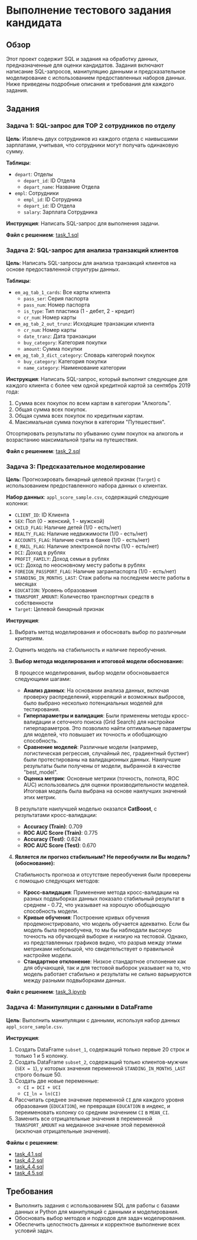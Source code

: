 # Выполнение тестового задания кандидата

## Обзор

Этот проект содержит SQL и задания на обработку данных, предназначенные для оценки кандидатов. Задания включают написание SQL-запросов, манипуляцию данными и предсказательное моделирование с использованием предоставленных наборов данных. Ниже приведены подробные описания и требования для каждого задания.

## Задания

### Задача 1: SQL-запрос для TOP 2 сотрудников по отделу

**Цель**: Извлечь двух сотрудников из каждого отдела с наивысшими зарплатами, учитывая, что сотрудники могут получать одинаковую сумму.

**Таблицы**:
- `depart`: Отделы
  - `depart_id`: ID Отдела
  - `depart_name`: Название Отдела
- `empl`: Сотрудники
  - `empl_id`: ID Сотрудника
  - `depart_id`: ID Отдела
  - `salary`: Зарплата Сотрудника

**Инструкция**: Написать SQL-запрос для выполнения задачи.

**Файл с решением**: [task_1.sql](./task_1.sql)

### Задача 2: SQL-запрос для анализа транзакций клиентов

**Цель**: Написать SQL-запросы для анализа транзакций клиентов на основе предоставленной структуры данных.

**Таблицы**:
- `em_ag_tab_1_cards`: Все карты клиента
  - `pass_ser`: Серия паспорта
  - `pass_num`: Номер паспорта
  - `is_type`: Тип пластика (1 - дебет, 2 - кредит)
  - `cr_num`: Номер карты
- `em_ag_tab_2_out_trunz`: Исходящие транзакции клиента
  - `cr_num`: Номер карты
  - `date_tranz`: Дата транзакции
  - `buy_category`: Категория покупки
  - `amount`: Сумма покупки
- `em_ag_tab_3_dict_category`: Словарь категорий покупок
  - `buy_category`: Категория покупки
  - `name_category`: Наименование категории

**Инструкция**: Написать SQL-запрос, который выполнит следующее для каждого клиента с более чем одной кредитной картой за сентябрь 2019 года:
1. Сумма всех покупок по всем картам в категории "Алкоголь".
2. Общая сумма всех покупок.
3. Общая сумма всех покупок по кредитным картам.
4. Максимальная сумма покупки в категории "Путешествия".

Отсортировать результаты по убыванию сумм покупок на алкоголь и возрастанию максимальной траты на путешествия.

**Файл с решением**: [task_2.sql](./task_2.sql)

### Задача 3: Предсказательное моделирование

**Цель**: Прогнозировать бинарный целевой признак (`Target`) с использованием предоставленного набора данных о клиентах.

**Набор данных**: `appl_score_sample.csv`, содержащий следующие колонки:
- `CLIENT_ID`: ID Клиента
- `SEX`: Пол (0 - женский, 1 - мужской)
- `CHILD_FLAG`: Наличие детей (1/0 - есть/нет)
- `REALTY_FLAG`: Наличие недвижимости (1/0 - есть/нет)
- `ACCOUNTS_FLAG`: Наличие счета в банке (1/0 - есть/нет)
- `E_MAIL_FLAG`: Наличие электронной почты (1/0 - есть/нет)
- `DCI`: Доход в рублях
- `PROFIT_FAMILY`: Доход семьи в рублях
- `UCI`: Доход по неосновному месту работы в рублях
- `FOREIGN_PASSPORT_FLAG`: Наличие загранпаспорта (1/0 - есть/нет)
- `STANDING_IN_MONTHS_LAST`: Стаж работы на последнем месте работы в месяцах
- `EDUCATION`: Уровень образования
- `TRANSPORT_AMOUNT`: Количество транспортных средств в собственности
- `Target`: Целевой бинарный признак

**Инструкция**:
1. Выбрать метод моделирования и обосновать выбор по различным критериям.
2. Оценить модель на стабильность и наличие переобучения.

1. **Выбор метода моделирования и итоговой модели обоснование:**

   В процессе моделирования, выбор модели обосновывается следующими шагами:
   - **Анализ данных**: На основании анализа данных, включая проверку распределений, корреляций и возможных выбросов, было выбрано несколько потенциальных моделей для тестирования.
   - **Гиперпараметры и валидация**: Были применены методы кросс-валидации и сеточного поиска (Grid Search) для настройки гиперпараметров. Это позволило найти оптимальные параметры для моделей, что повышает их точность и обобщающую способность.
   - **Сравнение моделей**: Различные модели (например, логистическая регрессия, случайный лес, градиентный бустинг) были протестированы на валидационных данных. Наилучшие результаты были получены от модели, выбранной в качестве "best_model".
   - **Оценка метрик**: Основные метрики (точность, полнота, ROC AUC) использовались для оценки производительности моделей. Итоговая модель была выбрана на основе наилучших значений этих метрик.

   В результате наилучшей моделью оказался **CatBoost**, с результатами кросс-валидации:
   - **Accuracy (Train)**: 0.709
   - **ROC AUC Score (Train)**: 0.775
   - **Accuracy (Test)**: 0.624
   - **ROC AUC Score (Test)**: 0.670

2. **Является ли прогноз стабильным? Не переобучили ли Вы модель? (обоснование):**

   Стабильность прогноза и отсутствие переобучения были проверены с помощью следующих методов:
   - **Кросс-валидация**: Применение метода кросс-валидации на разных подвыборках данных показало стабильный результат в среднем - 0.72, что указывает на хорошую обобщающую способность модели.
   - **Кривые обучения**: Построение кривых обучения продемонстрировало, что модель обучается адекватно. Если бы модель была переобучена, то мы бы наблюдали высокую точность на обучающей выборке и низкую на тестовой. Однако, из представленных графиков видно, что разрыв между этими метриками небольшой, что свидетельствует о правильной настройке модели.
   - **Стандартное отклонение**: Низкое стандартное отклонение как для обучающей, так и для тестовой выборок указывает на то, что модель работает стабильно и результаты не сильно варьируются между разными подвыборками данных.

**Файл с решением**: [task_3.ipynb](./task_3.ipynb)

### Задача 4: Манипуляции с данными в DataFrame

**Цель**: Выполнить манипуляции с данными, используя набор данных `appl_score_sample.csv`.

**Инструкция**:
1. Создать DataFrame `subset_1`, содержащий только первые 20 строк и только 1 и 5 колонку.
2. Создать DataFrame `subset_2`, содержащий только клиентов-мужчин (`SEX = 1`), у которых значения переменной `STANDING_IN_MONTHS_LAST` строго больше 50.
3. Создать две новые переменные:
   - `CI = DCI + UCI`
   - `CI_ln = ln(CI)`
4. Рассчитать среднее значение переменной `CI` для каждого уровня образования (`EDUCATION`), не превращая `EDUCATION` в индекс, и переименовать колонку со средним значением `CI` в `MEAN_CI`.
5. Заменить все отрицательные значения в переменной `TRANSPORT_AMOUNT` на медианное значение этой переменной (исключая отрицательные значения).

**Файлы с решением**:
- [task_4.1.sql](.task_4.1.sql)
- [task_4.2.sql](./task_4.2.sql)
- [task_4.4.sql](./task_4.4.sql)
- [task_4.5.sql](./task_4.5.sql)

## Требования

- Выполнить задания с использованием SQL для работы с базами данных и Python для манипуляций с данными и моделирования.
- Обосновать выбор методов и подходов для задач моделирования.
- Обеспечить целостность данных и корректное выполнение всех условий задач.

